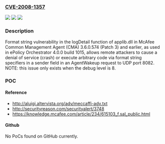 ### [CVE-2008-1357](https://cve.mitre.org/cgi-bin/cvename.cgi?name=CVE-2008-1357)
![](https://img.shields.io/static/v1?label=Product&message=n%2Fa&color=blue)
![](https://img.shields.io/static/v1?label=Version&message=n%2Fa&color=blue)
![](https://img.shields.io/static/v1?label=Vulnerability&message=n%2Fa&color=brighgreen)

### Description

Format string vulnerability in the logDetail function of applib.dll in McAfee Common Management Agent (CMA) 3.6.0.574 (Patch 3) and earlier, as used in ePolicy Orchestrator 4.0.0 build 1015, allows remote attackers to cause a denial of service (crash) or execute arbitrary code via format string specifiers in a sender field in an AgentWakeup request to UDP port 8082.  NOTE: this issue only exists when the debug level is 8.

### POC

#### Reference
- http://aluigi.altervista.org/adv/meccaffi-adv.txt
- http://securityreason.com/securityalert/3748
- https://knowledge.mcafee.com/article/234/615103_f.sal_public.html

#### Github
No PoCs found on GitHub currently.

